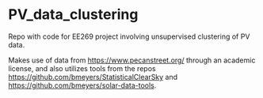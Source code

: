 # PV_data_clustering
Repo with code for EE269 project involving unsupervised clustering of PV data.

Makes use of data from https://www.pecanstreet.org/ through an academic license, and also utilizes tools from the repos https://github.com/bmeyers/StatisticalClearSky and https://github.com/bmeyers/solar-data-tools.
